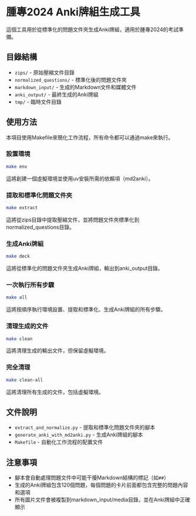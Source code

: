 # 腫專2024 Anki牌組生成工具

這個工具用於從標準化的問題文件夾生成Anki牌組，適用於腫專2024的考試準備。

## 目錄結構

- `zips/` - 原始壓縮文件目錄
- `normalized_questions/` - 標準化後的問題文件夾
- `markdown_input/` - 生成的Markdown文件和媒體文件
- `anki_output/` - 最終生成的Anki牌組
- `tmp/` - 臨時文件目錄

## 使用方法

本項目使用Makefile來簡化工作流程，所有命令都可以通過make來執行。

### 設置環境

```bash
make env
```

這將創建一個虛擬環境並使用uv安裝所需的依賴項（md2anki）。

### 提取和標準化問題文件夾

```bash
make extract
```

這將從zips目錄中提取壓縮文件，並將問題文件夾標準化到normalized_questions目錄。

### 生成Anki牌組

```bash
make deck
```

這將從標準化的問題文件夾生成Anki牌組，輸出到anki_output目錄。

### 一次執行所有步驟

```bash
make all
```

這將按順序執行環境設置、提取和標準化、生成Anki牌組的所有步驟。

### 清理生成的文件

```bash
make clean
```

這將清理生成的輸出文件，但保留虛擬環境。

### 完全清理

```bash
make clean-all
```

這將清理所有生成的文件，包括虛擬環境。

## 文件說明

- `extract_and_normalize.py` - 提取和標準化問題文件夾的腳本
- `generate_anki_with_md2anki.py` - 生成Anki牌組的腳本
- `Makefile` - 自動化工作流程的配置文件

## 注意事項

- 腳本會自動處理問題文件中可能干擾Markdown結構的標記（如`##`）
- 生成的Anki牌組包含120個問題，每個問題的卡片前面都包含完整的問題內容和選項
- 所有圖片文件會被複製到markdown_input/media目錄，並在Anki牌組中正確顯示
